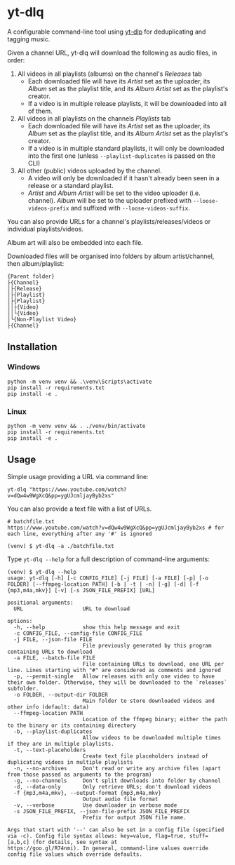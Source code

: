 # yt-dlq

A configurable command-line tool using [yt-dlp](https://github.com/yt-dlp/yt-dlp) for deduplicating and tagging music.

Given a channel URL, yt-dlq will download the following as audio files, in order:

1. All videos in all playlists (albums) on the channel's _Releases_ tab
    - Each downloaded file will have its _Artist_ set as the uploader, its _Album_ set as the playlist title, and its _Album Artist_ set as the playlist's creator.
    - If a video is in multiple release playlists, it will be downloaded into all of them.
1. All videos in all playlists on the channels _Playlists_ tab
    - Each downloaded file will have its _Artist_ set as the uploader, its _Album_ set as the playlist title, and its _Album Artist_ set as the playlist's creator.
    - If a video is in multiple standard playlists, it will only be downloaded into the first one (unless `--playlist-duplicates` is passed on the CLI)
1. All other (public) videos uploaded by the channel.
    - A video will only be downloaded if it hasn't already been seen in a release or a standard playlist.
    - _Artist_ and _Album Artist_ will be set to the video uploader (i.e. channel). _Album_ will be set to the uploader prefixed with `--loose-videos-prefix` and suffixed with `--loose-videos-suffix`.

You can also provide URLs for a channel's playlists/releases/videos or individual playlists/videos.

Album art will also be embedded into each file.

Downloaded files will be organised into folders by album artist/channel, then album/playlist:
```
{Parent folder}
├{Channel}
│├{Release}
│├{Playlist}
│├{Playlist}
││├{Video}
││└{Video}
│└{Non-Playlist Video}
├{Channel}
```


## Installation
### Windows
```shell
python -m venv venv && .\venv\Scripts\activate
pip install -r requirements.txt
pip install -e .
```
### Linux
```shell
python -m venv venv && . ./venv/bin/activate
pip install -r requirements.txt
pip install -e .
```

## Usage
Simple usage providing a URL via command line:
```shell 
yt-dlq "https://www.youtube.com/watch?v=dQw4w9WgXcQ&pp=ygUJcmljayByb2xs"
```

You can also provide a text file with a list of URLs.
```
# batchfile.txt
https://www.youtube.com/watch?v=dQw4w9WgXcQ&pp=ygUJcmljayByb2xs # for each line, everything after any '#' is ignored
```
```shell
(venv) $ yt-dlq -a ./batchfile.txt
```

Type `yt-dlq --help` for a full description of command-line arguments:
```
(venv) $ yt-dlq --help
usage: yt-dlq [-h] [-c CONFIG_FILE] [-j FILE] [-a FILE] [-p] [-o FOLDER] [--ffmpeg-location PATH] [-b | -t | -n] [-g] [-d] [-f {mp3,m4a,mkv}] [-v] [-s JSON_FILE_PREFIX] [URL]

positional arguments:
  URL                   URL to download

options:
  -h, --help            show this help message and exit
  -c CONFIG_FILE, --config-file CONFIG_FILE
  -j FILE, --json-file FILE
                        File previously generated by this program containing URLs to download
  -a FILE, --batch-file FILE
                        File containing URLs to download, one URL per line. Lines starting with "#" are considered as comments and ignored
  -p, --permit-single   Allow releases with only one video to have their own folder. Otherwise, they will be downloaded to the `releases` subfolder.
  -o FOLDER, --output-dir FOLDER
                        Main folder to store downloaded videos and other info (default: data)
  --ffmpeg-location PATH
                        Location of the ffmpeg binary; either the path to the binary or its containing directory
  -b, --playlist-duplicates
                        Allow videos to be downloaded multiple times if they are in multiple playlists.
  -t, --text-placeholders
                        Create text file placeholders instead of duplicating videos in multiple playlists
  -n, --no-archives     Don't read or write any archive files (apart from those passed as arguments to the program)
  -g, --no-channels     Don't split downloads into folder by channel
  -d, --data-only       Only retrieve URLs; don't download videos
  -f {mp3,m4a,mkv}, --output-format {mp3,m4a,mkv}
                        Output audio file format
  -v, --verbose         Use downloader in verbose mode
  -s JSON_FILE_PREFIX, --json-file-prefix JSON_FILE_PREFIX
                        Prefix for output JSON file name.

Args that start with '--' can also be set in a config file (specified via -c). Config file syntax allows: key=value, flag=true, stuff=[a,b,c] (for details, see syntax at   
https://goo.gl/R74nmi). In general, command-line values override config file values which override defaults.
```
